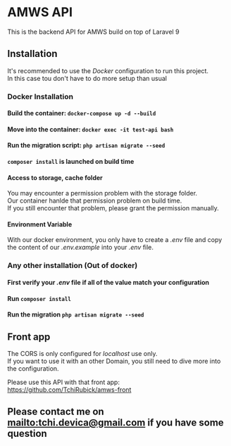 # AMWS API

This is the backend API for AMWS build on top of Laravel 9

## Installation

It's recommended to use the *Docker* configuration to run this project.  
In this case tou don't have to do more setup than usual

### Docker Installation

#### Build the container: `docker-compose up -d --build`

#### Move into the container: `docker exec -it test-api bash`

#### Run the migration script: `php artisan migrate --seed`

#### `composer install` is launched on build time

#### Access to storage, cache folder

You may encounter a permission problem with the storage folder.  
Our container hanlde that permission problem on build time.  
If you still encounter that problem, please grant the permission manually.

#### Environment Variable

With our docker environment, you only have to create a *.env* file and copy the content of our *.env.example* into your *.env* file.

### Any other installation (Out of docker)

#### First verify your *.env* file if all of the value match your configuration

#### Run `composer install`

#### Run the migration `php artisan migrate --seed`

## Front app

The CORS is only configured for *localhost* use only.  
If you want to use it with an other Domain, you still need to dive more into the configuration.

Please use this API with that front app: <https://github.com/TchiRubick/amws-front>

## Please contact me on <mailto:tchi.devica@gmail.com> if you have some question
